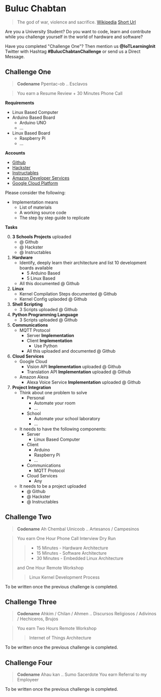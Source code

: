 # Buluc Chabtan

> The god of war, violence and sacrifice. [Wikipedia](https://en.wikipedia.org/wiki/List_of_Maya_gods_and_supernatural_beings) [Short Url](https://goo.gl/EaHYCN)

Are you a University Student? Do you want to code, learn and contribute while you challenge yourself in the world of hardware and software?

Have you completed "Challenge One"? Then mention us __@IoTLearningInit__ Twitter with Hashtag __#BulucChabtanChallenge__ or send us a Direct Message.

## Challenge One

> __Codename__ Ppentac-ob .. Esclavos

> You earn a Resume Review + 30 Minutes Phone Call

__Requirements__

- Linux Based Computer
- Arduino Based Board
  - Arduino UNO
  - ...
- Linux Based Board
  - Raspberry Pi
  - ...

__Accounts__

- [Github](https://github.com/)
- [Hackster](https://www.hackster.io/)
- [Instructables](http://www.instructables.com/)
- [Amazon Developer Services](https://developer.amazon.com/)
- [Google Cloud Platform](https://cloud.google.com/)

Please consider the following:

- Implementation means
  - List of materials
  - A working source code
  - The step by step guide to replicate

__Tasks__

0. __3 Schools Projects__ uploaded
   - @ Github
   - @ Hackster
   - @ Instructables
1. __Hardware__
   - Identify, deeply learn their architecture and list 10 development boards available
     - 5 Arduino Based
     - 5 Linux Based
   - All this documented @ Github
2. __Linux__
   - Kernel Compilation Steps documented @ Github
   - Kernel Config uplaoded @ Github
3. __Shell Scripting__
   - 3 Scripts uploaded @ Github
4. __Python Programming Language__
   - 3 Scripts uploaded @ Github
5. __Communications__
   - MQTT Protocol
     - Server __Implementation__
     - Client __Implementation__
       - Use Python
     - All this uploaded and documented @ Github
6. __Cloud Services__
   - Google Cloud
     - Vision API __Implementation__ uploaded @ Github
     - Translation API __Implementation__ uploaded @ Github
   - Amazon Alexa
     - Alexa Voice Service __Implementation__ uploaded @ Github
7. __Project Integration__
   - Think about one problem to solve
     - Personal
       - Automate your room
       - ...
     - School
       - Automate your school laboratory
       - ...
   - It needs to have the following components:
     - Server
       - Linux Based Computer
     - Client
       - Arduino
       - Raspberry Pi
       - ...
     - Communications
       - MQTT Protocol
     - Cloud Services
       - Any
   - It needs to be a project uploaded
     - @ Github
     - @ Hackster
     - @ Instructables

## Challenge Two

> __Codename__ Ah Chembal Uinicoob .. Artesanos / Campesinos

> You earn One Hour Phone Call Interview Dry Run
> > - 15 Minutes - Hardware Architecture
> > - 15 Minutes - Software Architecture
> > - 30 Minutes - Embedded Linux Architecture
>
> and One Hour Remote Workshop
> > Linux Kernel Development Process

To be written once the previous challenge is completed.

## Challenge Three

> __Codename__ Ahkim / Chilan / Ahmen .. Discursos Religiosos / Adivinos / Hechiceros, Brujos

> You earn Two Hours Remote Workshop
> >  Internet of Things Architecture

To be written once the previous challenge is completed.

## Challenge Four

> __Codename__ Ahau kan .. Sumo Sacerdote
> You earn Referral to my Employeer

To be written once the previous challenge is completed.
